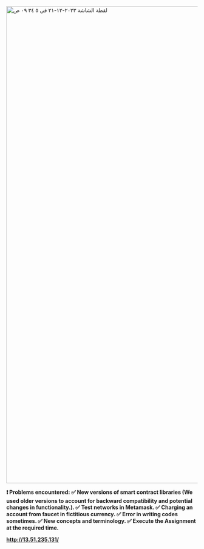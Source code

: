 <img width="1258" alt="‏لقطة الشاشة ٢٠٢٣-١٢-٢١ في ٥ ٣٤ ٠٩ ص" src="https://github.com/aziz-2000/blockchain/assets/105892837/41fbe060-3791-4d60-b63b-015e4f238c6b">

<b> ❗️ Problems encountered:<b>
✅ New versions of smart contract libraries (We used older versions to account for backward compatibility and potential changes in functionality.).
✅ Test networks in Metamask.
✅ Charging an account from faucet in fictitious currency.
✅ Error in writing codes sometimes.
✅ New concepts and terminology. 
✅ Execute the Assignment at the required time.



http://13.51.235.131/
